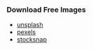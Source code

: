 
### Download Free Images

- [unsplash](http://unsplash.com/)
- [pexels](https://www.pexels.com/)
- [stocksnap](https://stocksnap.io/)
